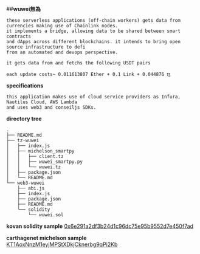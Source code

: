 ##**wuwei無為**
``` 
these serverless applications (off-chain workers) gets data from currencies making use of Chainlink nodes.
it implements a bridge, allowing data to be shared between smart contracts
and dApps across different blockchains. it intends to bring open source infrastructure to defi
from an automated and devops perspective.

it gets data from and fetchs the following USDT pairs

each update costs~ 0.011613807 Ether + 0.1 Link + 0.044876 ꜩ
``` 
**specifications** 
``` 
this application makes use of cloud service providers as Infura, Nautilus Cloud, AWS Lambda 
and uses web3 and conseiljs SDKs.
```
**directory tree**
```
.
├── README.md
├── tz-wuwei
│   ├── index.js
│   ├── michelson_smartpy
│   │   ├── client.tz
│   │   ├── wuwei_smartpy.py
│   │   └── wuwei.tz
│   ├── package.json
│   └── README.md
└── web3-wuwei
    ├── abi.js
    ├── index.js
    ├── package.json
    ├── README.md
    └── solidity
        └── wuwei.sol
```

**kovan solidity sample**
[0x6e291a2df3b24d1c96dc75e95b9552d7e450f7ad](https://kovan.etherscan.io/address/0x6e291a2df3b24d1c96dc75e95b9552d7e450f7ad)

**carthagenet michelson sample** 
[KT1AoxNnzM1eyjMPStXDkjCknerbg9qPi2Kb](https://better-call.dev/carthagenet/KT1AoxNnzM1eyjMPStXDkjCknerbg9qPi2Kb/operations)
